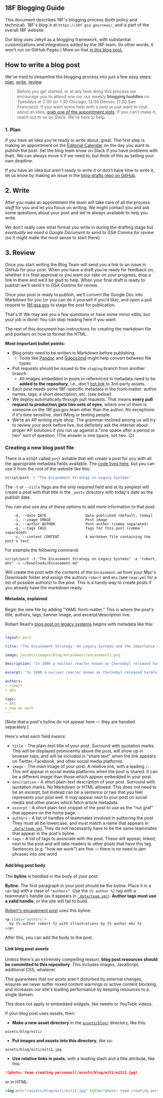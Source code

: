 ## 18F Blogging Guide

This document describes 18F's blogging process (both policy and technical). 18F's blog is at `https://18f.gsa.gov/news/`, and is part of the overall 18F website.

Our blog uses Jekyll as a blogging framework, with substantial customizations and integrations added by the 18F team. (In other words, it won't run on GitHub Pages.) More on that [in this blog post.][1]

## How to write a blog post

We've tried to streamline the blogging process into just a few easy steps: [plan](#1.-plan), [write](#2.-write), [review](#3.-review).

> Before you get started, or at any time dring this process we encourage you to attend one our our weekly **blogging huddles** on Tuesdays at 2:30 (or 1:30 Chicago, 12:30 Denver, 11:30 San Francisco). If you want some help with a post or just want to chat about an idea, [grab one of the appointment slots][2]. If you can't make it, reach out to us on Slack. We're here to help.

### 1. Plan

If you have an idea you're ready to write about, great. The first step is making an appointment on the [Editorial Calendar][3] on the day you want to publish the post. (let the blog team know on Slack if you have problems with that). We can always move it if we need to, but think of this as setting your own deadline.

If you have an idea but aren't ready to write it or don't have time to write it, let us know by making an issue in the [blog-drafts repo on GitHub][4].

## 2. Write

After you make an appointment the team will take care of all the process _stuff_ for you and let you focus on writing. We might contact you and ask some questions about your post and we're always available to help you write. 

We don't really care what format you write in during the drafting stage but _eventually we need a Google Document to send to GSA Comms for review_ (so it might make the most sense to start there).

## 3. Review

Once you start writing the Blog Team will send you a link to an issue in GitHub for your post. When you have a draft you're ready for feedback on, whether it is final approval or you want our take on your progress, drop a link in there and we'll be glad to help. When your final draft is ready to publish we'll send it to GSA Comms for review.

Once your post is ready to publish, we'll convert the Google Doc into Markdown for you (or you can do it yourself if you'd like), and open a pull request to [18f.gsa.gov][5] to stage the post for publication. 

That's it! We may ask you a few questions or have some minor edits, but your job is done! You can stop reading here if you want.

The rest of this document has instructions for creating the markdown file and pointers on how to format the HTML.

**Most important bullet points:**

* Blog posts need to be written in Markdown before publishing.
  * Tools like [Pandoc][6] and [Gdocs2md][7] might help convert between file types
* Pull requests should be issued to the `staging` branch from another branch
  * All images embedded in posts or referenced in metadata need to be **added to the repository**, i.e., don't [hot link][8] to 3rd-party assets.
* Each post needs some 18F-specific metadata in the front-matter: author names, tags, a short description, etc. (see below)
* We deploy automatically through pull requests. That means **every pull request to production gets two sets of eyes**, where one of them is someone on the 18f.gsa.gov team other than the author. No exceptions: if it's time sensitive, start IMing or texting people.
* We're an AP writing style shop. The grammar-inclined among us will try to review your work before live, but definitely ask the internet about proper AP solutions if you run up against a "one space after a period or two" sort of question. (The answer is one space, not two. :wink:)

### Creating a new blog post file

There is a script called `post` avilable that will create a post for you with all the appropriate metadata fields available. The [code lives here][9], but you can use it from the root of the website like this:

```zsh
script/post -t "The Encasement Strategy on Legacy Systems"
```

The `-t` or `--title` flags are the only required field and at its simplest will create a post with that title in the `_posts` directory with today's date as the publish date.

You can also use any of these options to add more information to that post:

```
    -d, --date DATE                  Date published (default, today)
    -i, --image IMAGE                Post image
    -a, --author AUTHOR              Post author (comma separated)
    -g, --tags TAGS                  Tags for this post (comma separated)
    -c, --content CONTENT            A markdown file containing the post's text
```

For example the following command:

```
script/post -t "The Encasement Strategy on Legacy Systems" -a "robert, mhz" -c ~/Downloads/Encasement.md"
```

Will create the post with the contents of the `Encasement.md` from your Mac's Downloads folder and assign the authors `robert` and `mhz` (see `team.yml` for a list of possible authors) to the post. This is a handy way to create posts if you already have the markdown ready.

#### Metadata, explained

Begin the new file by adding "YAML front-matter." This is where the post's title, authors, tags, banner image, and excerpt/description live.

Robert Read's [blog post on legacy systems](_posts/2014-09-08-the-encasement-strategy-on-legacy-systems-and-the.html) begins with metadata like this:

```yaml
---
layout: post

title: "The Encasement Strategy: On Legacy Systems and the Importance of APIs"

image: /assets/images/blog/encasement/encasement1.png

description: "In 1986 a nuclear reactor known as Chernobyl released harmful radioactivity which spread over much of the western USSR and Europe. The core of this reactor remains a glowing, ineradicable mass of deadly radioactive lava in the middle of a large Exclusion Zone unfit for human habitation."

excerpt: "In 1986 a nuclear reactor known as Chernobyl released harmful radioactivity which spread over much of the western USSR and Europe. The core of this reactor remains a glowing, ineradicable mass of deadly radioactive lava in the middle of a large Exclusion Zone unfit for human habitation."

authors:
- robert
- mhz

tags:
- API
- how we work
---
```

[Note that a post's byline do not appear here &mdash; they are handled separately.]

Here's what each field means:

* `title` - The plain-text title of your post. Surround with quotation marks. This will be displayed prominently above the post, will show up in browser tabs, and will be included in "share text" when the link appears on Twitter, Facebook, and other social media platforms.
* `image` - The main image of your post. A relative link, with a leading `/`. This will appear in social media platforms when the post is shared. It can be a different image than those which appear embedded in your post.
* `description` - A short plain-text description of your post. Surround with quotation marks. No Markdown or HTML allowed. This does not need to be an excerpt, but instead can be a sentence or two that you feel represents your post well. It may appear next to your post on social media and other places which fetch article metadata.
* `excerpt` - A short plain-text snippet of the post to use as the "nut graf" that appears on the home page.
* `authors` - A list of handles of teammates involved in authoring the post. They must all be lowercase, and must match a name that appears in [`_data/team.yml`](_data/team.yml) They do not necessarily have to be the same teammates that appear in the post's byline.
* `tags` - A list of tags to associate with the post. These will appear, linked, next to the post and will take readers to other posts that have this tag. Sentences (e.g. "how we work") are fine &mdash; there is no need to jam phrases into one word

#### Add blog post body

The **byline** is handled in the body of your post.

**Byline.** The first paragraph in your post should be the byline. Place it in a `<p>` tag with a class of `"authors"`. Use the `{% author %}` tag with a teammate's handle (as it appears in [`_data/team.yml`](_data/team.yml)). **Author tags must use a valid handle**, or the site will fail to build.

[Robert's encasement post](_posts/2014-09-08-the-encasement-strategy-on-legacy-systems-and-the.html) uses this byline:

```html
<p class="authors">
  by {% author robert %} with illustrations by {% author mhz %}
</p>
```

After this, you can add the body to the post.

#### Link blog post assets

Unless there's an extremely compelling reason, **blog post resources should be committed to this repository**. This includes images, JavaScript, additional CSS, whatever.

This guarantees that our posts aren't disturbed by external changes, ensures we never suffer mixed content warnings or active content blocking, and increases our site's loading performance by keeping resources to a single domain.

This does not apply to embedded widgets, like tweets or YouTube videos.

If your blog post uses assets, then:

* **Make a new asset directory** in the [`assets/blog/`](assets/blog) directory, like this:

```
assets/blog/eiti/
```

* **Put images and assets into this directory**, like so:

```
assets/blog/eiti/eiti1.jpg
```

* **Use relative links in posts**, with a leading slash and a title attribute, like this:

```markdown
![photo: team creating personas](/assets/blog/eiti/eiti1.jpg)
```

or in HTML:

```html
<img src="/assets/blog/eiti/eiti1.jpg" title="photo: team creating personas" />
```

[1]: https://18f.gsa.gov/2014/11/17/taking-control-of-our-website-with-jekyll-and-webhooks/
[2]: https://www.google.com/calendar/selfsched?sstoken=UUN0WjhISnV1SjV5fGRlZmF1bHR8MzlmYzRjOTg5YWZmZGI3MDEwMzY1M2NiZjU4MjU2Yzk
[3]: https://www.google.com/calendar/embed?src=Z3NhLmdvdl9wa2tiZjUzdTFtNmlzOWdpNzZ2MWw4aTVqOEBncm91cC5jYWxlbmRhci5nb29nbGUuY29t
[4]: https://github.com/18F/blog-drafts/issues/new
[5]: https://github.com/18F/18f.gsa.gov
[6]: http://johnmacfarlane.net/pandoc/
[7]: https://github.com/mangini/gdocs2md
[8]: https://en.wikipedia.org/wiki/Inline_linking
[9]: https://github.com/18F/18f.gsa.gov/blob/staging/script/post
